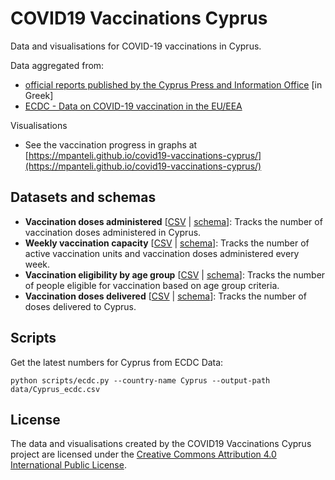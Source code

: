 <head>
	<meta name="description" CONTENT="COVID19 Vaccinations Cyprus, dataset and visualisation. Source: Official data published by http://pio.gov.cy/coronavirus/ and aggregated by the COVID19 Vaccinations Cyprus project.">
	<meta name="google-site-verification" content="-vzF49g2tzy9DFe2Y81uQ8StmDZWwe7mi-sDCutMMag" />
</head>

# COVID19 Vaccinations Cyprus

Data and visualisations for COVID-19 vaccinations in Cyprus. 

Data aggregated from: 
- [official reports published by the Cyprus Press and Information Office](https://www.pio.gov.cy/coronavirus/categories/emvoliasmoi-kata-tou-koronoiou) [in Greek]
- [ECDC - Data on COVID-19 vaccination in the EU/EEA](https://www.ecdc.europa.eu/en/publications-data/data-covid-19-vaccination-eu-eea)

Visualisations

- See the vaccination progress in graphs at [https://mpanteli.github.io/covid19-vaccinations-cyprus/](https://mpanteli.github.io/covid19-vaccinations-cyprus/)

## Datasets and schemas

- **Vaccination doses administered** [[CSV](data/Cyprus.csv) | [schema](data/Cyprus_schema.csv)]: Tracks the number of vaccination doses administered in Cyprus. 
- **Weekly vaccination capacity** [[CSV](data/vaccination_capacity.csv) | [schema](data/vaccination_capacity_schema.csv)]: Tracks the number of active vaccination units and vaccination doses administered every week. 
- **Vaccination eligibility by age group** [[CSV](data/vaccination_by_population_age.csv) | [schema](data/vaccination_by_population_age_schema.csv)]: Tracks the number of people eligible for vaccination based on age group criteria. 
- **Vaccination doses delivered** [[CSV](data/Cyprus_ecdc.csv) | [schema](data/Cyprus_ecdc_schema.csv)]: Tracks the number of doses delivered to Cyprus. 

## Scripts

Get the latest numbers for Cyprus from ECDC Data:
```
python scripts/ecdc.py --country-name Cyprus --output-path data/Cyprus_ecdc.csv
```

## License

The data and visualisations created by the COVID19 Vaccinations Cyprus project are licensed under the [Creative Commons Attribution 4.0 International Public License](https://creativecommons.org/licenses/by/4.0/). 